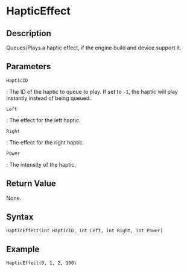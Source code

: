 # HapticEffect

## Description
Queues/Plays a haptic effect, if the engine build and device support it.

## Parameters
`HapticID`

:   The ID of the haptic to queue to play. If set to `-1`, the haptic will play instantly instead of being queued.

`Left`

:   The effect for the left haptic.

`Right`

:   The effect for the right haptic.

`Power`

:   The intensity of the haptic.

## Return Value
None.

## Syntax
```
HapticEffect(int HapticID, int Left, int Right, int Power)
```

## Example
```
HapticEffect(0, 1, 2, 100)
```
